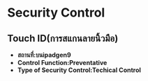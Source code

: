 # Security Control
## Touch ID(การสแกนลายนิ้วมือ)

  - **สถานที่:บนipadgen9**
  - **Control Function:Preventative**
  - **Type of Security Control:Techical Control**
 
